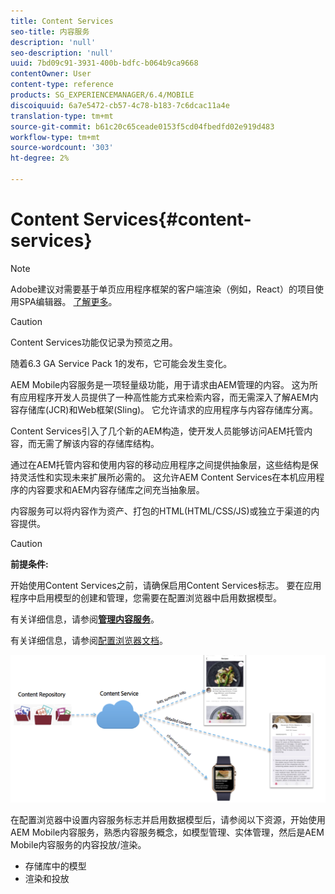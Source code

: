 ```yaml
---
title: Content Services
seo-title: 内容服务
description: 'null'
seo-description: 'null'
uuid: 7bd09c91-3931-400b-bdfc-b064b9ca9668
contentOwner: User
content-type: reference
products: SG_EXPERIENCEMANAGER/6.4/MOBILE
discoiquuid: 6a7e5472-cb57-4c78-b183-7c6dcac11a4e
translation-type: tm+mt
source-git-commit: b61c20c65ceade0153f5cd04fbedfd02e919d483
workflow-type: tm+mt
source-wordcount: '303'
ht-degree: 2%

---
```



# Content Services{#content-services}

>[!NOTE]
>
>Adobe建议对需要基于单页应用程序框架的客户端渲染（例如，React）的项目使用SPA编辑器。 [了解更多](/help/sites-developing/spa-overview.md)。

>[!CAUTION]
>
>Content Services功能仅记录为预览之用。
>
>随着6.3 GA Service Pack 1的发布，它可能会发生变化。

AEM Mobile内容服务是一项轻量级功能，用于请求由AEM管理的内容。 这为所有应用程序开发人员提供了一种高性能方式来检索内容，而无需深入了解AEM内容存储库(JCR)和Web框架(Sling)。 它允许请求的应用程序与内容存储库分离。

Content Services引入了几个新的AEM构造，使开发人员能够访问AEM托管内容，而无需了解该内容的存储库结构。

通过在AEM托管内容和使用内容的移动应用程序之间提供抽象层，这些结构是保持灵活性和实现未来扩展所必需的。 这允许AEM Content Services在本机应用程序的内容要求和AEM内容存储库之间充当抽象层。

内容服务可以将内容作为资产、打包的HTML(HTML/CSS/JS)或独立于渠道的内容提供。

>[!CAUTION]
>
>**前提条件:**
>
>开始使用Content Services之前，请确保启用Content Services标志。 要在应用程序中启用模型的创建和管理，您需要在配置浏览器中启用数据模型。
>
>有关详细信息，请参阅&#x200B;**[管理内容服务](/help/mobile/developing-content-services.md)**。
>
>有关详细信息，请参阅[配置浏览器文档](/help/sites-administering/configurations.md)。

![chlimage_1-143](assets/chlimage_1-143.png)

在配置浏览器中设置内容服务标志并启用数据模型后，请参阅以下资源，开始使用AEM Mobile内容服务，熟悉内容服务概念，如模型管理、实体管理，然后是AEM Mobile内容服务的内容投放/渲染。

* 存储库中的模型
* 渲染和投放

